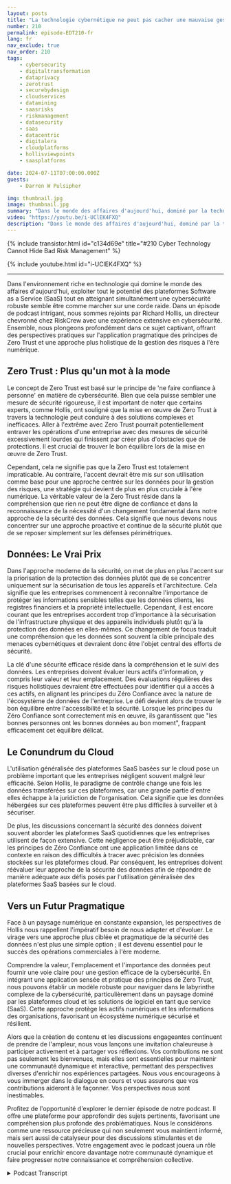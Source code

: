 ```yaml
---
layout: posts
title: "La technologie cybernétique ne peut pas cacher une mauvaise gestion des risques"
number: 210
permalink: episode-EDT210-fr
lang: fr
nav_exclude: true
nav_order: 210
tags:
    - cybersecurity
    - digitaltransformation
    - dataprivacy
    - zerotrust
    - securebydesign
    - cloudservices
    - datamining
    - saasrisks
    - riskmanagement
    - datasecurity
    - saas
    - datacentric
    - digitalera
    - cloudplatforms
    - hollisviewpoints
    - saasplatforms

date: 2024-07-11T07:00:00.000Z
guests:
    - Darren W Pulsipher

img: thumbnail.jpg
image: thumbnail.jpg
summary: "Dans le monde des affaires d'aujourd'hui, dominé par la technologie, équilibrer l'utilisation des plateformes SaaS et maintenir une cybersécurité robuste est comme marcher sur un fil de fer. Dans cet épisode de podcast, nous discutons avec Richard Hollis, Directeur de RiskCrew, sur l'application pratique des principes de confiance zéro et une approche holistique de la gestion des risques à l'ère numérique. Nous explorons l'importance de la sécurité centrée sur les données, les défis posés par les plateformes SaaS basées sur le cloud, et la nécessité de faire évoluer nos stratégies de cybersécurité."
video: "https://youtu.be/i-UClEK4FXQ"
description: "Dans le monde des affaires d'aujourd'hui, dominé par la technologie, équilibrer l'utilisation des plateformes SaaS et maintenir une cybersécurité robuste est comme marcher sur un fil de fer. Dans cet épisode de podcast, nous discutons avec Richard Hollis, Directeur de RiskCrew, sur l'application pratique des principes de confiance zéro et une approche holistique de la gestion des risques à l'ère numérique. Nous explorons l'importance de la sécurité centrée sur les données, les défis posés par les plateformes SaaS basées sur le cloud, et la nécessité de faire évoluer nos stratégies de cybersécurité."
---
```


<div>
{% include transistor.html id="c134d69e" title="#210 Cyber Technology Cannot Hide Bad Risk Management" %}

{% include youtube.html id="i-UClEK4FXQ" %}
</div>

---

Dans l'environnement riche en technologie qui domine le monde des affaires d'aujourd'hui, exploiter tout le potentiel des plateformes Software as a Service (SaaS) tout en atteignant simultanément une cybersécurité robuste semble être comme marcher sur une corde raide. Dans un épisode de podcast intrigant, nous sommes rejoints par Richard Hollis, un directeur chevronné chez RiskCrew avec une expérience extensive en cybersécurité. Ensemble, nous plongeons profondément dans ce sujet captivant, offrant des perspectives pratiques sur l'application pragmatique des principes de Zero Trust et une approche plus holistique de la gestion des risques à l'ère numérique.

## Zero Trust : Plus qu'un mot à la mode

Le concept de Zero Trust est basé sur le principe de 'ne faire confiance à personne' en matière de cybersécurité. Bien que cela puisse sembler une mesure de sécurité rigoureuse, il est important de noter que certains experts, comme Hollis, ont souligné que la mise en œuvre de Zero Trust à travers la technologie peut conduire à des solutions complexes et inefficaces. Aller à l'extrême avec Zero Trust pourrait potentiellement entraver les opérations d'une entreprise avec des mesures de sécurité excessivement lourdes qui finissent par créer plus d'obstacles que de protections. Il est crucial de trouver le bon équilibre lors de la mise en œuvre de Zero Trust.

Cependant, cela ne signifie pas que la Zero Trust est totalement impraticable. Au contraire, l'accent devrait être mis sur son utilisation comme base pour une approche centrée sur les données pour la gestion des risques, une stratégie qui devient de plus en plus cruciale à l'ère numérique. La véritable valeur de la Zero Trust réside dans la compréhension que rien ne peut être digne de confiance et dans la reconnaissance de la nécessité d'un changement fondamental dans notre approche de la sécurité des données. Cela signifie que nous devons nous concentrer sur une approche proactive et continue de la sécurité plutôt que de se reposer simplement sur les défenses périmétriques.

## Données: Le Vrai Prix

Dans l'approche moderne de la sécurité, on met de plus en plus l'accent sur la priorisation de la protection des données plutôt que de se concentrer uniquement sur la sécurisation de tous les appareils et l'architecture. Cela signifie que les entreprises commencent à reconnaître l'importance de protéger les informations sensibles telles que les données clients, les registres financiers et la propriété intellectuelle. Cependant, il est encore courant que les entreprises accordent trop d'importance à la sécurisation de l'infrastructure physique et des appareils individuels plutôt qu'à la protection des données en elles-mêmes. Ce changement de focus traduit une compréhension que les données sont souvent la cible principale des menaces cybernétiques et devraient donc être l'objet central des efforts de sécurité.

La clé d'une sécurité efficace réside dans la compréhension et le suivi des données. Les entreprises doivent évaluer leurs actifs d'information, y compris leur valeur et leur emplacement. Des évaluations régulières des risques holistiques devraient être effectuées pour identifier qui a accès à ces actifs, en alignant les principes du Zéro Confiance avec la nature de l'écosystème de données de l'entreprise. Le défi devient alors de trouver le bon équilibre entre l'accessibilité et la sécurité. Lorsque les principes du Zéro Confiance sont correctement mis en œuvre, ils garantissent que "les bonnes personnes ont les bonnes données au bon moment", frappant efficacement cet équilibre délicat.

## Le Conundrum du Cloud

L'utilisation généralisée des plateformes SaaS basées sur le cloud pose un problème important que les entreprises négligent souvent malgré leur efficacité. Selon Hollis, le paradigme de contrôle change une fois les données transférées sur ces plateformes, car une grande partie d'entre elles échappe à la juridiction de l'organisation. Cela signifie que les données hébergées sur ces plateformes peuvent être plus difficiles à surveiller et à sécuriser.

De plus, les discussions concernant la sécurité des données doivent souvent aborder les plateformes SaaS quotidiennes que les entreprises utilisent de façon extensive. Cette négligence peut être préjudiciable, car les principes de Zéro Confiance ont une application limitée dans ce contexte en raison des difficultés à tracer avec précision les données stockées sur les plateformes cloud. Par conséquent, les entreprises doivent réévaluer leur approche de la sécurité des données afin de répondre de manière adéquate aux défis posés par l'utilisation généralisée des plateformes SaaS basées sur le cloud.

## Vers un Futur Pragmatique

Face à un paysage numérique en constante expansion, les perspectives de Hollis nous rappellent l'impératif besoin de nous adapter et d'évoluer. Le virage vers une approche plus ciblée et pragmatique de la sécurité des données n'est plus une simple option ; il est devenu essentiel pour le succès des opérations commerciales à l'ère moderne.

Comprendre la valeur, l'emplacement et l'importance des données peut fournir une voie claire pour une gestion efficace de la cybersécurité. En intégrant une application sensée et pratique des principes de Zero Trust, nous pouvons établir un modèle robuste pour naviguer dans le labyrinthe complexe de la cybersécurité, particulièrement dans un paysage dominé par les plateformes cloud et les solutions de logiciel en tant que service (SaaS). Cette approche protège les actifs numériques et les informations des organisations, favorisant un écosystème numérique sécurisé et résilient.

Alors que la création de contenu et les discussions engageantes continuent de prendre de l'ampleur, nous vous lançons une invitation chaleureuse à participer activement et à partager vos réflexions. Vos contributions ne sont pas seulement les bienvenues, mais elles sont essentielles pour maintenir une communauté dynamique et interactive, permettant des perspectives diverses d'enrichir nos expériences partagées. Nous vous encourageons à vous immerger dans le dialogue en cours et vous assurons que vos contributions aideront à le façonner. Vos perspectives nous sont inestimables.

Profitez de l'opportunité d'explorer le dernier épisode de notre podcast. Il offre une plateforme pour approfondir des sujets pertinents, favorisant une compréhension plus profonde des problématiques. Nous le considérons comme une ressource précieuse qui non seulement vous maintient informé, mais sert aussi de catalyseur pour des discussions stimulantes et de nouvelles perspectives. Votre engagement avec le podcast jouera un rôle crucial pour enrichir encore davantage notre communauté dynamique et faire progresser notre connaissance et compréhension collective.



<details>
<summary> Podcast Transcript </summary>

<p></p>

</details>
